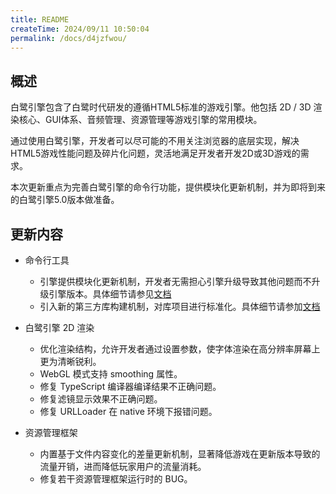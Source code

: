 ```yaml
---
title: README
createTime: 2024/09/11 10:50:04
permalink: /docs/d4jzfwou/
---
```


## 概述

白鹭引擎包含了白鹭时代研发的遵循HTML5标准的游戏引擎。他包括 2D / 3D 渲染核心、GUI体系、音频管理、资源管理等游戏引擎的常用模块。

通过使用白鹭引擎，开发者可以尽可能的不用关注浏览器的底层实现，解决HTML5游戏性能问题及碎片化问题，灵活地满足开发者开发2D或3D游戏的需求。

本次更新重点为完善白鹭引擎的命令行功能，提供模块化更新机制，并为即将到来的白鹭引擎5.0版本做准备。


## 更新内容

* 命令行工具
    * 引擎提供模块化更新机制，开发者无需担心引擎升级导致其他问题而不升级引擎版本。具体细节请参见[文档](../../projectConfig/configFile/README.md)
    * 引入新的第三方库构建机制，对库项目进行标准化。具体细节请参加[文档](../../projectConfig/libraryProject/README.md)

* 白鹭引擎 2D 渲染
    * 优化渲染结构，允许开发者通过设置参数，使字体渲染在高分辨率屏幕上更为清晰锐利。
    * WebGL 模式支持 smoothing 属性。
    * 修复 TypeScript 编译器编译结果不正确问题。
    * 修复滤镜显示效果不正确问题。
    * 修复 URLLoader 在 native 环境下报错问题。

* 资源管理框架
    * 内置基于文件内容变化的差量更新机制，显著降低游戏在更新版本导致的流量开销，进而降低玩家用户的流量消耗。
    * 修复若干资源管理框架运行时的 BUG。
    
